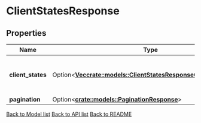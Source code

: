 # ClientStatesResponse

## Properties

| Name              | Type                                                                                                                      | Description                               | Notes      |
| ----------------- | ------------------------------------------------------------------------------------------------------------------------- | ----------------------------------------- | ---------- |
| **client_states** | Option<[**Vec<crate::models::ClientStatesResponseClientStatesInner>**](ClientStates_response_client_states_inner.md)> | list of stored ClientStates of the chain. | [optional] |
| **pagination**    | Option<[**crate::models::PaginationResponse**](pagination_response.md)>                                                   |                                           | [optional] |

[Back to Model list](../README.md#documentation-for-models) [Back to API list](../README.md#documentation-for-api-endpoints) [Back to README](../README.md)
